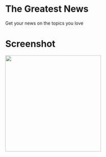 # The Greatest News
Get your news on the topics you love

# Screenshot
<img src="https://cloud.githubusercontent.com/assets/12492121/26523842/bd9e44ae-42ee-11e7-97a4-faf495edfe97.png" width="300"/>

